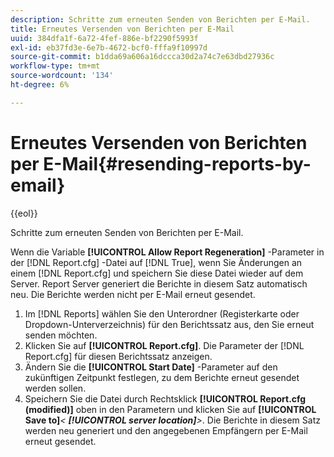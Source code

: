 ```yaml
---
description: Schritte zum erneuten Senden von Berichten per E-Mail.
title: Erneutes Versenden von Berichten per E-Mail
uuid: 384dfa1f-6a72-4fef-886e-bf2290f5993f
exl-id: eb37fd3e-6e7b-4672-bcf0-fffa9f10997d
source-git-commit: b1dda69a606a16dccca30d2a74c7e63dbd27936c
workflow-type: tm+mt
source-wordcount: '134'
ht-degree: 6%

---
```


# Erneutes Versenden von Berichten per E-Mail{#resending-reports-by-email}

{{eol}}

Schritte zum erneuten Senden von Berichten per E-Mail.

Wenn die Variable **[!UICONTROL Allow Report Regeneration]** -Parameter in der [!DNL Report.cfg] -Datei auf [!DNL True], wenn Sie Änderungen an einem [!DNL Report.cfg] und speichern Sie diese Datei wieder auf dem Server. Report Server generiert die Berichte in diesem Satz automatisch neu. Die Berichte werden nicht per E-Mail erneut gesendet.

1. Im [!DNL Reports] wählen Sie den Unterordner (Registerkarte oder Dropdown-Unterverzeichnis) für den Berichtssatz aus, den Sie erneut senden möchten.
1. Klicken Sie auf **[!UICONTROL Report.cfg]**. Die Parameter der [!DNL Report.cfg] für diesen Berichtssatz anzeigen.
1. Ändern Sie die **[!UICONTROL Start Date]** -Parameter auf den zukünftigen Zeitpunkt festlegen, zu dem Berichte erneut gesendet werden sollen.
1. Speichern Sie die Datei durch Rechtsklick **[!UICONTROL Report.cfg (modified)]** oben in den Parametern und klicken Sie auf **[!UICONTROL Save to]***&lt; **[!UICONTROL server location]**>*.
Die Berichte in diesem Satz werden neu generiert und den angegebenen Empfängern per E-Mail erneut gesendet.
